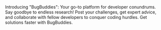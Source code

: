 Introducing "BugBuddies": Your go-to platform for developer conundrums. Say goodbye to endless research! Post your challenges, get expert advice, and collaborate with fellow developers to conquer coding hurdles. Get solutions faster with BugBuddies.

